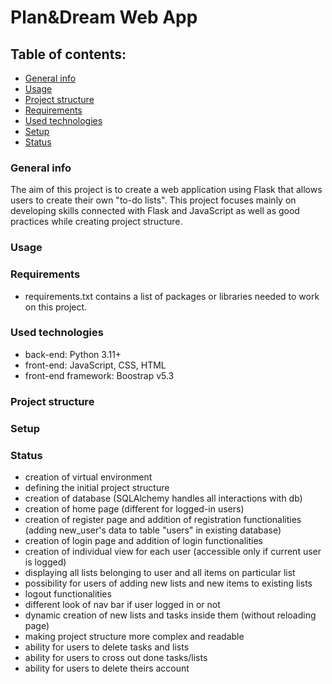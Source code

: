 # Plan&Dream Web App

## Table of contents: 
* [General info](#general-info)
* [Usage](#usage)
* [Project structure](#project-structure)
* [Requirements](#requirements)
* [Used technologies](#used-technologies)
* [Setup](#setup)
* [Status](#status)

### General info
The aim of this project is to create a web application using Flask that allows users to create their own "to-do lists".
This project focuses mainly on developing skills connected with Flask and JavaScript as well as good practices while creating project structure.
### Usage
### Requirements
* requirements.txt contains a list of packages or libraries needed to work on this project.
### Used technologies
* back-end: Python 3.11+
* front-end: JavaScript, CSS, HTML
* front-end framework: Boostrap v5.3
### Project structure
### Setup
### Status
* creation of virtual environment 
* defining the initial project structure
* creation of database (SQLAlchemy handles all interactions with db)
* creation of home page (different for logged-in users)
* creation of register page and addition of registration functionalities (adding new_user's data to table "users" in existing database)
* creation of login page and addition of login functionalities
* creation of individual view for each user (accessible only if current user is logged)
* displaying all lists belonging to user and all items on particular list
* possibility for users of adding new lists and new items to existing lists
* logout functionalities
* different look of nav bar if user logged in or not
* dynamic creation of new lists and tasks inside them (without reloading page)
* making project structure more complex and readable
* ability for users to delete tasks and lists
* ability for users to cross out done tasks/lists
* ability for users to delete theirs account

